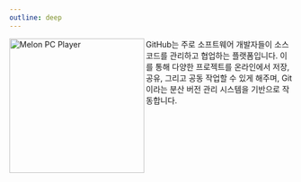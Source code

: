 ```yaml
---
outline: deep
---
```



<img align="left" width="240" alt="Melon PC Player" src="/img/my.png">

GitHub는 주로 소프트웨어 개발자들이 소스 코드를 관리하고 협업하는 플랫폼입니다. 이를 통해 다양한 프로젝트를 온라인에서 저장, 공유, 그리고 공동 작업할 수 있게 해주며, Git이라는 분산 버전 관리 시스템을 기반으로 작동합니다.